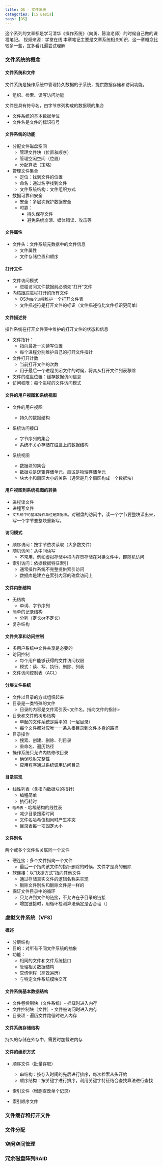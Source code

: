 ```yaml
---
title: OS - 文件系统
categories: [CS Basis]
tags: [OS]
---
```

这个系列的文章都是学习清华《操作系统》（向勇、陈渝老师）的时候自己做的课程笔记。
视频来源：学堂在线
本章笔记主要是文章系统相关知识，这一章概念比较多一些，宜多看几遍尝试理解

<!-- more -->

### 文件系统的概念
#### 文件系统和文件
文件系统是操作系统中管理持久数据的子系统，提供数据存储和访问功能。
- 组织、检索、读写访问功能

文件是具有符号名，由字节序列构成的数据项的集合
- 文件系统的基本数据单位
- 文件名是文件的标识符号

#### 文件系统的功能
- 分配文件磁盘空间
	- 管理文件块（位置和顺序）
	- 管理空闲空间（位置）
	- 分配算法（策略）
- 管理文件集合
	- 定位：找到文件的位置
	- 命名：通过名字找到文件
	- 文件系统结构：文件组织方式
- 数据可靠和安全
	- 安全：多层次保护数据安全
	- 可靠：
		- 持久保存文件
		- 避免系统崩溃、媒体错误、攻击等

#### 文件属性
- 文件头：文件系统元数据中的文件信息
	- 文件属性
	- 文件存储位置和顺序

#### 打开文件
- 文件访问模式
	- 进程访问文件数据前必须先“打开”文件
- 内核跟踪进程打开的所有文件
	- OS为`每个进程`维护一个打开文件表
	- 文件描述符是打开文件的标识（文件描述符比文件标识更简单）

#### 文件描述符
操作系统在打开文件表中维护的打开文件的状态和信息
- 文件指针：
	- 指向最近一次读写位置
	- 每个进程分别维护自己的打开文件指针
- 文件打开计数
	- 当前打开文件的次数
	- 用于最后一个进程关闭文件的时候，将其从打开文件列表移除
- 文件的磁盘位置：缓存数据访问信息
- 访问权限：每个进程的文件访问模式


#### 文件的用户视图和系统视图
- 文件的用户视图
	- 持久的数据结构

- 系统访问接口
	- 字节序列的集合
	- 系统不关心存储在磁盘上的数据结构

- 系统视图
	- 数据块的集合
	- 数据块是逻辑存储单元，扇区是物理存储单元
	- 块大小和扇区大小的关系（通常是几个扇区构成一个数据块）

#### 用户视图到系统视图的转换
- 进程读文件
- 进程写文件
- `文系统中的基本操作单位是数据块`。对磁盘的访问中，读一个字节要整块读出来，写一个字节要整块重新写。

#### 访问模式
- 顺序访问：按字节依次读取（大多数文件）
- 随机访问：从中间读写
	- 不常用，例如虚拟存储中把内存页存储在对换文件中，即随机访问
- 索引访问：依据数据特征索引
	- 通常操作系统不完整提供索引访问
	- 数据库是建立在索引内容的磁盘访问上

#### 文件内部结构
- 无结构
	- 单词、字节序列
- 简单的记录结构
	- 分列（定长or不定长）
- 复杂结构

#### 文件共享和访问控制
- 多用户系统中文件共享是必要的
- 访问控制
	- 每个用户能够获得的文件访问权限
	- 模式：读、写、执行、删除、列表
- 文件访问控制表（ACL）

#### 分层文件系统
- 文件以目录的方式组织起来
- 目录是一类特殊的文件
	- 目录的内容是文件索引表<文件名，指向文件的指针>
- 目录和文件的树形结构
	- 早起的文件系统是扁平的（一层目录）
	- 每个文件都对应唯一一条从根目录到文件本身的路径
- 目录操作
	- 搜索、创建、删除、列目录
	- 重命名、遍历路径
- 操作系统只允许内核修改目录
	- 确保映射完整性
	- 应用程序通过系统调用访问目录

#### 目录实现
- 线性列表（含指向数据块的指针）
	- 编程简单
	- 执行耗时
- `哈希表` - 哈希结构的线性表
	- 减少目录搜索时间
	- 文件名哈希值相同时产生冲突
	- 目录表每一项固定大小

#### 文件别名
两个或多个文件名关联同一个文件
- 硬连接：多个文件指向一个文件
	- 最后一个指向该文件的指针删除的时候，文件才是真的删除
- 软连接：以“快捷方式”指向其他文件
	- 通过存储真实文件的逻辑名称来实现
	- 删除文件别名和删除文件是一样的
- 保证文件目录中的循环
	- 只允许到文件的链接，不允许在子目录的链接
	- 增加链接时，用循环检测算法确定是否合理（）



### 虚拟文件系统（VFS）
#### 概述
- 分层结构
- 目的：对所有不同文件系统的抽象
- 功能：
	- 相同的文件和文件系统接口
	- 管理相关数据结构
	- 查询例程（高效遍历）
	- 与特定文件系统模块交互

#### 文件系统基本数据结构
- 文件卷控制块（文件系统）- 挂载时进入内存
- 文件控制块（文件）- 文件被访问时进入内存
- 目录项 - 遍历文件路径时进入内存

#### 文件系统存储结构
持久的存储在外存中，需要时加载进内存

#### 文件的组织方式
- 顺序文件（批量存取）
	- 串结构：按存入时间的先后进行排序，每次检索从头开始
	- 顺序结构：按关键字进行排序，利用关键字特征结合查找算法进行查找
- 索引文件（增删查改单个记录）

- 索引顺序文件


### 文件缓存和打开文件


### 文件分配

### 空闲空间管理

### 冗余磁盘阵列RAID












